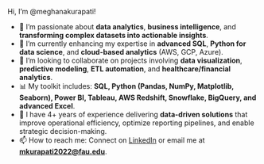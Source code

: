 Hi, I’m @meghanakurapati!  

- 👀 I’m passionate about **data analytics**, **business intelligence**, and **transforming complex datasets into actionable insights**.  
- 🌱 I’m currently enhancing my expertise in **advanced SQL**, **Python for data science**, and **cloud-based analytics** (AWS, GCP, Azure).  
- 💞️ I’m looking to collaborate on projects involving **data visualization**, **predictive modeling**, **ETL automation**, and **healthcare/financial analytics**.  
- 📊 My toolkit includes: **SQL, Python (Pandas, NumPy, Matplotlib, Seaborn), Power BI, Tableau, AWS Redshift, Snowflake, BigQuery, and advanced Excel**.  
- 🚀 I have 4+ years of experience delivering **data-driven solutions** that improve operational efficiency, optimize reporting pipelines, and enable strategic decision-making.  
- 📫 How to reach me: Connect on [LinkedIn](https://www.linkedin.com/in/meghanakurapati/) or email me at **mkurapati2022@fau.edu**.  
